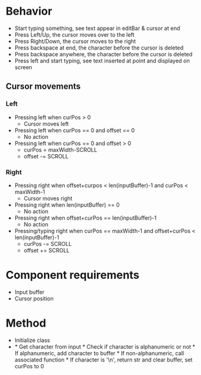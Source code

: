 # Behavior
* Start typing something, see text appear in editBar & cursor at end
* Press Left/Up, the cursor moves over to the left
* Press Right/Down, the cursor moves to the right
* Press backspace at end, the character before the cursor is deleted
* Press backspace anywhere, the character before the cursor is deleted
* Press left and start typing, see text inserted at point and displayed on screen

## Cursor movements
### Left
* Pressing left when curPos > 0
	* Cursor moves left
* Pressing left when curPos == 0 and offset == 0
	* No action
* Pressing left when curPos == 0 and offset > 0
	* curPos = maxWidth-SCROLL
	* offset -= SCROLL
### Right
* Pressing right when offset+curpos < len(inputBuffer)-1 and curPos < maxWidth-1
	* Cursor moves right
* Pressing right when len(inputBuffer) == 0
	* No action
* Pressing right when offset+curPos == len(inputBuffer)-1
	* No action
* Pressing/typing right when curPos == maxWidth-1 and offset+curPos < len(inputBuffer)-1
	* curPos -= SCROLL
	* offset += SCROLL

# Component requirements
* Input buffer
* Cursor position

# Method
* Initialize class
* <Loop>
	* Get character from input
	* Check if character is alphanumeric or not
	* If alphanumeric, add character to buffer
	* If non-alphanumeric, call associated function
	* If character is '\n', return str and clear buffer, set curPos to 0
